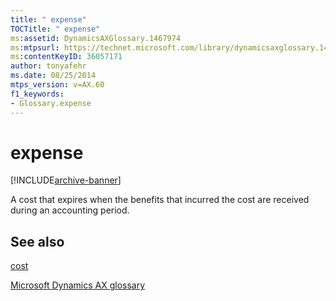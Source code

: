 ```yaml
---
title: " expense"
TOCTitle: " expense"
ms:assetid: DynamicsAXGlossary.1467974
ms:mtpsurl: https://technet.microsoft.com/library/dynamicsaxglossary.1467974(v=AX.60)
ms:contentKeyID: 36057171
author: tonyafehr
ms.date: 08/25/2014
mtps_version: v=AX.60
f1_keywords:
- Glossary.expense
---
```


# expense


[!INCLUDE[archive-banner](includes/archive-banner.md)]

A cost that expires when the benefits that incurred the cost are received during an accounting period.

## See also

[cost](cost.md)

[Microsoft Dynamics AX glossary](glossary/microsoft-dynamics-ax-glossary.md)

  


